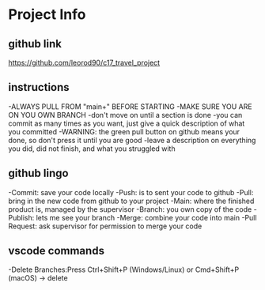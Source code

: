# Project Info

## github link
https://github.com/leorod90/c17_travel_project

## instructions
-ALWAYS PULL FROM "main+" BEFORE STARTING
-MAKE SURE YOU ARE ON YOU OWN BRANCH
-don't move on until a section is done
-you can commit as many times as you want, just give a quick description of what you committed
-WARNING: the green pull button on github means your done, so don't press it until you are good
-leave a description on everything you did, did not finish, and what you struggled with

## github lingo
-Commit: save your code locally
-Push: is to sent your code to github
-Pull: bring in the new code from github to your project
-Main: where the finished product is, managed by the supervisor
-Branch: you own copy of the code
-Publish: lets me see your branch
-Merge: combine your code into main
-Pull Request: ask supervisor for permission to merge your code

## vscode commands
-Delete Branches:Press Ctrl+Shift+P (Windows/Linux) or Cmd+Shift+P (macOS) -> delete